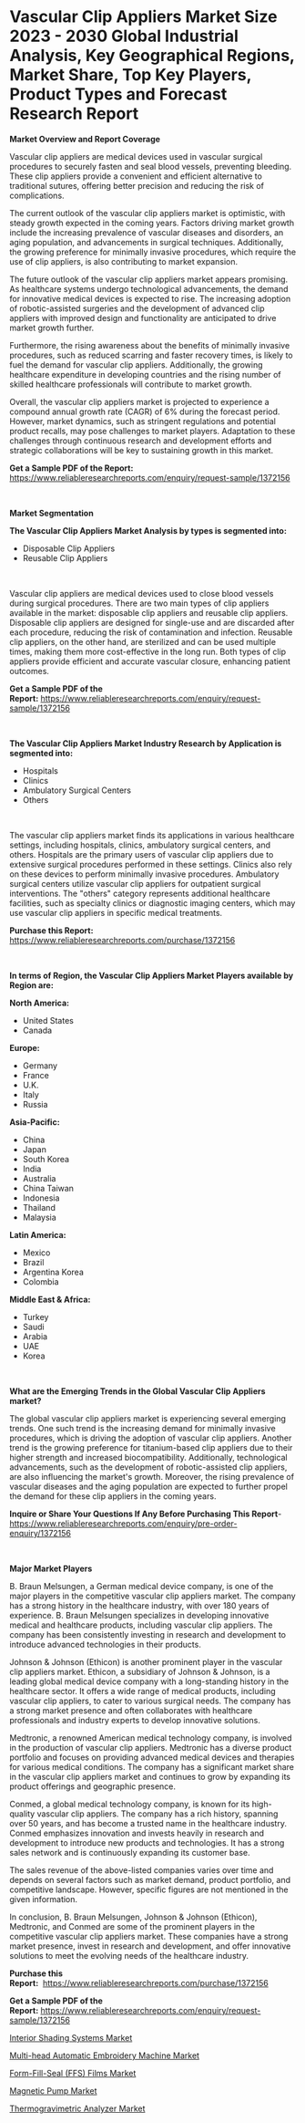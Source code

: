 <p><h1>Vascular Clip Appliers Market Size 2023 - 2030 Global Industrial Analysis, Key Geographical Regions, Market Share, Top Key Players, Product Types and Forecast Research Report</h1></p><p><strong>Market Overview and Report Coverage</strong></p>
<p><p>Vascular clip appliers are medical devices used in vascular surgical procedures to securely fasten and seal blood vessels, preventing bleeding. These clip appliers provide a convenient and efficient alternative to traditional sutures, offering better precision and reducing the risk of complications.</p><p>The current outlook of the vascular clip appliers market is optimistic, with steady growth expected in the coming years. Factors driving market growth include the increasing prevalence of vascular diseases and disorders, an aging population, and advancements in surgical techniques. Additionally, the growing preference for minimally invasive procedures, which require the use of clip appliers, is also contributing to market expansion.</p><p>The future outlook of the vascular clip appliers market appears promising. As healthcare systems undergo technological advancements, the demand for innovative medical devices is expected to rise. The increasing adoption of robotic-assisted surgeries and the development of advanced clip appliers with improved design and functionality are anticipated to drive market growth further.</p><p>Furthermore, the rising awareness about the benefits of minimally invasive procedures, such as reduced scarring and faster recovery times, is likely to fuel the demand for vascular clip appliers. Additionally, the growing healthcare expenditure in developing countries and the rising number of skilled healthcare professionals will contribute to market growth.</p><p>Overall, the vascular clip appliers market is projected to experience a compound annual growth rate (CAGR) of 6% during the forecast period. However, market dynamics, such as stringent regulations and potential product recalls, may pose challenges to market players. Adaptation to these challenges through continuous research and development efforts and strategic collaborations will be key to sustaining growth in this market.</p></p>
<p><strong>Get a Sample PDF of the Report:</strong> <a href="https://www.reliableresearchreports.com/enquiry/request-sample/1372156">https://www.reliableresearchreports.com/enquiry/request-sample/1372156</a></p>
<p>&nbsp;</p>
<p><strong>Market Segmentation</strong></p>
<p><strong>The Vascular Clip Appliers Market Analysis by types is segmented into:</strong></p>
<p><ul><li>Disposable Clip Appliers</li><li>Reusable Clip Appliers</li></ul></p>
<p>&nbsp;</p>
<p><p>Vascular clip appliers are medical devices used to close blood vessels during surgical procedures. There are two main types of clip appliers available in the market: disposable clip appliers and reusable clip appliers. Disposable clip appliers are designed for single-use and are discarded after each procedure, reducing the risk of contamination and infection. Reusable clip appliers, on the other hand, are sterilized and can be used multiple times, making them more cost-effective in the long run. Both types of clip appliers provide efficient and accurate vascular closure, enhancing patient outcomes.</p></p>
<p><strong>Get a Sample PDF of the Report:</strong>&nbsp;<a href="https://www.reliableresearchreports.com/enquiry/request-sample/1372156">https://www.reliableresearchreports.com/enquiry/request-sample/1372156</a></p>
<p>&nbsp;</p>
<p><strong>The Vascular Clip Appliers Market Industry Research by Application is segmented into:</strong></p>
<p><ul><li>Hospitals</li><li>Clinics</li><li>Ambulatory Surgical Centers</li><li>Others</li></ul></p>
<p>&nbsp;</p>
<p><p>The vascular clip appliers market finds its applications in various healthcare settings, including hospitals, clinics, ambulatory surgical centers, and others. Hospitals are the primary users of vascular clip appliers due to extensive surgical procedures performed in these settings. Clinics also rely on these devices to perform minimally invasive procedures. Ambulatory surgical centers utilize vascular clip appliers for outpatient surgical interventions. The "others" category represents additional healthcare facilities, such as specialty clinics or diagnostic imaging centers, which may use vascular clip appliers in specific medical treatments.</p></p>
<p><strong>Purchase this Report:</strong>&nbsp; <a href="https://www.reliableresearchreports.com/purchase/1372156">https://www.reliableresearchreports.com/purchase/1372156</a></p>
<p>&nbsp;</p>
<p><strong>In terms of Region, the Vascular Clip Appliers Market Players available by Region are:</strong></p>
<p>
    <p> <strong> North America: </strong>
        <ul>
            <li>United States</li>
            <li>Canada</li>
        </ul>
        </p> 
    <p> <strong> Europe: </strong>
        <ul>
            <li>Germany</li>
            <li>France</li>
            <li>U.K.</li>
            <li>Italy</li>
            <li>Russia</li>
        </ul>
        </p> 
    <p> <strong> Asia-Pacific: </strong>
        <ul>
            <li>China</li>
            <li>Japan</li>
            <li>South Korea</li>
            <li>India</li>
            <li>Australia</li>
            <li>China Taiwan</li>
            <li>Indonesia</li>
            <li>Thailand</li>
            <li>Malaysia</li>
        </ul>
        </p> 
    <p> <strong> Latin America: </strong>
        <ul>
            <li>Mexico</li>
            <li>Brazil</li>
            <li>Argentina Korea</li>
            <li>Colombia</li>
        </ul>
        </p> 
    <p> <strong> Middle East & Africa: </strong>
        <ul>
            <li>Turkey</li>
            <li>Saudi</li>
            <li>Arabia</li>
            <li>UAE</li>
            <li>Korea</li>
        </ul>
    </p>
    </p>
<p>&nbsp;</p>
<p><strong>What are the Emerging Trends in the Global Vascular Clip Appliers market?</strong></p>
<p><p>The global vascular clip appliers market is experiencing several emerging trends. One such trend is the increasing demand for minimally invasive procedures, which is driving the adoption of vascular clip appliers. Another trend is the growing preference for titanium-based clip appliers due to their higher strength and increased biocompatibility. Additionally, technological advancements, such as the development of robotic-assisted clip appliers, are also influencing the market's growth. Moreover, the rising prevalence of vascular diseases and the aging population are expected to further propel the demand for these clip appliers in the coming years.</p></p>
<p><strong>Inquire or Share Your Questions If Any Before Purchasing This Report</strong>- <a href="https://www.reliableresearchreports.com/enquiry/pre-order-enquiry/1372156">https://www.reliableresearchreports.com/enquiry/pre-order-enquiry/1372156</a></p>
<p>&nbsp;</p>
<p><strong>Major Market Players</strong></p>
<p><p>B. Braun Melsungen, a German medical device company, is one of the major players in the competitive vascular clip appliers market. The company has a strong history in the healthcare industry, with over 180 years of experience. B. Braun Melsungen specializes in developing innovative medical and healthcare products, including vascular clip appliers. The company has been consistently investing in research and development to introduce advanced technologies in their products.</p><p>Johnson & Johnson (Ethicon) is another prominent player in the vascular clip appliers market. Ethicon, a subsidiary of Johnson & Johnson, is a leading global medical device company with a long-standing history in the healthcare sector. It offers a wide range of medical products, including vascular clip appliers, to cater to various surgical needs. The company has a strong market presence and often collaborates with healthcare professionals and industry experts to develop innovative solutions.</p><p>Medtronic, a renowned American medical technology company, is involved in the production of vascular clip appliers. Medtronic has a diverse product portfolio and focuses on providing advanced medical devices and therapies for various medical conditions. The company has a significant market share in the vascular clip appliers market and continues to grow by expanding its product offerings and geographic presence.</p><p>Conmed, a global medical technology company, is known for its high-quality vascular clip appliers. The company has a rich history, spanning over 50 years, and has become a trusted name in the healthcare industry. Conmed emphasizes innovation and invests heavily in research and development to introduce new products and technologies. It has a strong sales network and is continuously expanding its customer base.</p><p>The sales revenue of the above-listed companies varies over time and depends on several factors such as market demand, product portfolio, and competitive landscape. However, specific figures are not mentioned in the given information.</p><p>In conclusion, B. Braun Melsungen, Johnson & Johnson (Ethicon), Medtronic, and Conmed are some of the prominent players in the competitive vascular clip appliers market. These companies have a strong market presence, invest in research and development, and offer innovative solutions to meet the evolving needs of the healthcare industry.</p></p>
<p><strong>Purchase this Report:</strong>&nbsp;&nbsp;<a href="https://www.reliableresearchreports.com/purchase/1372156">https://www.reliableresearchreports.com/purchase/1372156</a></p>
<p></p>
<p><strong>Get a Sample PDF of the Report:</strong>&nbsp;<a href="https://www.reliableresearchreports.com/enquiry/request-sample/1372156">https://www.reliableresearchreports.com/enquiry/request-sample/1372156</a></p>
<p><p><a href="https://medium.com/@edenkrajcik/interior-shading-systems-market-size-cagr-trends-2024-2030-987e92ca5466">Interior Shading Systems Market</a></p><p><a href="https://github.com/Chiragrp22/Market-Research-Report-List-1/blob/main/multi-head-automatic-embroidery-machine-market.md">Multi-head Automatic Embroidery Machine Market</a></p><p><a href="https://github.com/Chiragrp23/Market-Research-Report-List-1/blob/main/form-fill-seal-ffs-films-market.md">Form-Fill-Seal (FFS) Films Market</a></p><p><a href="https://www.linkedin.com/pulse/magnetic-pump-market-share-amp-new-trends-analysis-report-31mdc/">Magnetic Pump Market</a></p><p><a href="https://www.linkedin.com/pulse/thermogravimetric-analyzer-market-share-amp-new-trends-vucye/">Thermogravimetric Analyzer Market</a></p></p>